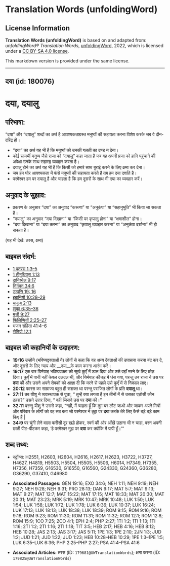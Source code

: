 # Translation Words (unfoldingWord)

## License Information

**Translation Words (unfoldingWord)** is based on and adapted from: _unfoldingWord® Translation Words_, [unfoldingWord](https://unfoldingword.org/utw), 2022, which is licensed under a [CC BY-SA 4.0 license](https://creativecommons.org/licenses/by-sa/4.0/legalcode.en).

This markdown version is provided under the same license.



--------------------------------

## दया (id: 180076)

दया, दयालु
==========

परिभाषा:
--------

“दया” और “दयालु” शब्दों का अर्थ है आवश्यकताग्रस्त मनुष्यों की सहायता करना विशेष करके जब वे दीन\-दरिद्र हों।

* “दया” का अर्थ यह भी है कि मनुष्यों को उनकी गलती का दण्ड न देना।
* कोई सामर्थी मनुष्य जैसे राजा को “दयालु” कहा जाता है जब वह अपनी प्रजा को हानि पहुंचाने की अपेक्षा उनके साथ सहारद्र व्यवहार करता है।
* दयालु होने का अर्थ यह भी है कि किसी को हमारे साथ बुराई करने के लिए क्षमा कर देना।
* जब हम घोर आवश्यकता में फंसे मनुष्यों की सहायता करते हैं तब हम दया दर्शाते है।
* परमेश्वर हम पर दयालु है और चाहता है कि हम दूसरों के साथ भी दया का व्यवहार करें।

अनुवाद के सुझाव:
----------------

* प्रकरण के अनुसार “दया” का अनुवाद “करूणा” या “अनुकंपा” या “सहानुभूति” भी किया जा सकता है।
* “दयालु” का अनुवाद “दया दिखाना” या “किसी पर कृपालु होना” या “क्षमाशील” होना।
* “दया दिखाना” या “दया करना” का अनुवाद “कृपालु व्यवहार करना” या “अनुकंपा दर्शाना” भी हो सकता है।

(यह भी देखें: तरस, क्षमा)

बाइबल संदर्भ:
-------------

* [1 पतरस 1:3–5](https://ref.ly/1Pet0:0)
* [1 तीमुथियुस 1:13](https://ref.ly/1Tim0:0)
* [दानिय्येल 9:17](https://ref.ly/Dan9:17)
* [निर्गमन 34:6](https://ref.ly/Exod34:6)
* [उत्पत्ति 19: 16](https://ref.ly/Gen19:0)
* [इब्रानियों 10:28–29](https://ref.ly/Heb10:28-Heb10:29)
* [याकूब 2:13](https://ref.ly/Jas2:13)
* [लूका 6:35–36](https://ref.ly/Luke6:35-Luke6:36)
* [मत्ती 9:27](https://ref.ly/Matt9:27)
* [फिलिप्पियों 2:25–27](https://ref.ly/Phil2:25-Phil2:27)
* भजन संहिता 41:4–6
* [रोमियो 12:1](https://ref.ly/Rom12:1)

बाइबल की कहानियों के उदाहरण:
----------------------------

* **19:16** उन्होंने (भविष्यद्वक्ताओं ने) लोगों से कहा कि वह अन्य देवताओं की उपासना करना बंद कर दे, और दूसरों के लिए न्याय और \_\_दया\_\_के काम करना आरंभ करें।
* **19:17** एक बार यिर्मयाह भविष्यवक्ता को सूखे कुएँ में डाल दिया और उसे वहाँ मरने के लिए छोड़ दिया। कुएँ में पानी नहीं केवल दलदल थी, और यिर्मयाह कीचड़ में धंस गया, परन्तु तब राजा ने उस पर **दया** की और उसने अपने सेवकों को आज्ञा दी कि मरने से पहले उसे कुएँ में से निकाल लाए।
* **20:12** फारस का साम्राज्य बहुत ही सशक्त था परन्तु पराजित लोगों के प्रति **दयालू** था।
* **27:11** तब यीशु ने व्यवस्थापक से पूछा, “ तुम्हें क्या लगता है इन तीनों में से उसका पड़ोसी कौन ठहरा?” उसने उत्तर दिया, “ वही जिसने उस पर **दया** की।”
* **32:11** परन्तु यीशु ने उससे कहा, "नही, मैं चाहता हूँ कि तुम घर लौट जाओ और जाकर अपने मित्रों और परिवार के लोगों को वह सब बता जो परमेश्वर ने तुझ पर **दया** करके तेरे लिए कैसे बड़े बड़े काम किए हैं \|
* **34:9** पर चुंगी लेने वाला फरीसी दूर खड़े होकर, स्वर्ग की ओर आँखें उठाना भी न चाहा, वरन अपनी छाती पीट\-पीटकर कहा, ‘हे परमेश्वर मुझ पर **दया** कर क्योंकि मैं पापी हूँ।’”

शब्द तथ्य:
----------

* स्ट्रोंग्स: H2551, H2603, H2604, H2616, H2617, H2623, H3722, H3727, H4627, H4819, H5503, H5504, H5505, H5506, H6014, H7349, H7355, H7356, H7359, G16530, G16550, G16560, G24330, G24360, G36280, G36290, G37410, G46980

* **Associated Passages:** GEN 19:16; EXO 34:6; NEH 1:11; NEH 9:19; NEH 9:27; NEH 9:28; NEH 9:31; PRO 28:13; DAN 9:17; MAT 5:7; MAT 9:13; MAT 9:27; MAT 12:7; MAT 15:22; MAT 17:15; MAT 18:33; MAT 20:30; MAT 20:31; MAT 23:23; MRK 5:19; MRK 10:47; MRK 10:48; LUK 1:50; LUK 1:54; LUK 1:58; LUK 1:72; LUK 1:78; LUK 6:36; LUK 10:37; LUK 16:24; LUK 17:13; LUK 18:13; LUK 18:38; LUK 18:39; ROM 9:15; ROM 9:16; ROM 9:18; ROM 9:23; ROM 11:30; ROM 11:31; ROM 11:32; ROM 12:1; ROM 12:8; ROM 15:9; 1CO 7:25; 2CO 4:1; EPH 2:4; PHP 2:27; 1TI 1:2; 1TI 1:13; 1TI 1:16; 2TI 1:2; 2TI 1:16; 2TI 1:18; TIT 3:5; HEB 2:17; HEB 4:16; HEB 8:12; HEB 10:28; JAS 2:13; JAS 3:17; JAS 5:11; 1PE 1:3; 1PE 2:10; 2JN 1:3; JUD 1:2; JUD 1:21; JUD 1:22; JUD 1:23; HEB 10:28–HEB 10:29; 1PE 1:3–1PE 1:5; LUK 6:35–LUK 6:36; PHP 2:25–PHP 2:27; PSA 41:4–PSA 41:6
* **Associated Articles:** तरस (ID: `179681@UWTranslationWords`); क्षमा करना (ID: `179825@UWTranslationWords`)

